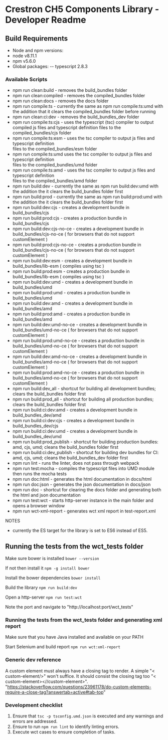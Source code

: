 # Crestron CH5 Components Library - Developer Readme

## Build Requirements

- Node and npm versions:
- node v8.11.1
- npm v5.6.0 
- Global packages:
-- typescript 2.8.3

### Available Scripts

- npm run clean:build - removes the build_bundles folder
- npm run clean:compiled - removes the compiled_bundles folder
- npm run clean:docs - removes the docs folder
- npm run compile:ts - currently the same as npm run compile:ts:umd with the addition that it clears the compiled_bundles folder
 before running
- npm run clean:ci:dev - removes the build_bundles_dev folder
- npm run compile:ts:cjs - uses the typescript (tsc) compiler to output compiled js files and typescript definition files to
the compiled_bundles/cjs folder
- npm run compile:ts:esm - uses the tsc compiler to output js files and typescript definition  
files to the compiled_bundles/esm folder
- npm run compile:ts:umd  uses the tsc compiler to output js files and typescript definition  
files to the compiled_bundles/umd folder
- npm run compile:ts:amd - uses the tsc compiler to output js files and typescript definition  
files to the compiled_bundles/amd folder
- npm run build:dev - currently the same as npm run build:dev:umd with the addition the it clears the build_bundles folder first
- npm run build:prod - currently the same as npm run build:prod:umd with the addition the it clears the build_bundles folder first
- npm run build:dev:cjs - creates a development bundle in build_bundles/cjs
- npm run build:prod:cjs - creates a production bundle in build_bundles/cjs
- npm run build:dev:cjs-no-ce - creates a development bundle in build_bundles/cjs-no-ce ( for browsers that do not support customElement )
- npm run build:prod:cjs-no-ce - creates a production bundle in build_bundles/cjs-no-ce ( for browsers that do not support customElement )
- npm run build:dev:esm - creates a development bundle in build_bundles/lib-esm ( compiles using tsc )
- npm run build:prod:esm - creates a production bundle in build_bundles/lib-esm ( compiles using tsc )
- npm run build:dev:umd - creates a development bundle in build_bundles/umd
- npm run build:prod:umd - creates a production bundle in build_bundles/umd
- npm run build:dev:amd - creates a development bundle in build_bundles/amd
- npm run build:prod:amd - creates a production bundle in build_bundles/amd
- npm run build:dev:umd-no-ce - creates a development bundle in build_bundles/umd-no-ce ( for browsers that do not support customElement )
- npm run build:prod:umd-no-ce - creates a production bundle in build_bundles/umd-no-ce ( for browsers that do not support customElement )
- npm run build:dev:amd-no-ce - creates a development bundle in build_bundles/amd-no-ce ( for browsers that do not support customElement )
- npm run build:prod:amd-no-ce - creates a production bundle in build_bundles/amd-no-ce ( for browsers that do not support customElement )
- npm run build:dev_all - shortcut for building all development bundles; clears the build_bundles folder first
- npm run build:prod_all - shortcut for building all production bundles; clears the build_bundles folder first
- npm run build:ci:dev:amd - creates a development bundle in build_bundles_dev/amd
- npm run build:ci:dev:cjs - creates a development bundle in build_bundles_dev/cjs
- npm run build:ci:dev:umd - creates a development bundle in build_bundles_dev/umd
- npm run build:prod_publish - shortcut for building production bundles: amd, cjs, umd; cleans the build_bundles folder first
- npm run build:ci:dev_publish - shortcut for building dev bundles for CI: amd, cjs, umd; cleans the build_bundles_dev folder first
- npm run lint -  runs the linter, does not pass through webpack
- npm run test:mocha - compiles the typescript files into UMD module then runs the mocha tests
- npm run doc:html - generates the html documentation in docs/html
- npm run doc:json - generates the json documentation in docs/json
- npm run doc - shortcut for clearing the docs folder and generating both the html and json documentation
- npm run test:wct - starts http-server instance in the main folder and opens a browser window  
- npm run wct-xml-report - generates wct xml report in test-report.xml

NOTES

- currently the ES target for the library is set to ES6 instead of ES5.

## Running the tests from the wct_tests folder

Make sure bower is installed
```bower --version```

If not then install it
```npm -g install bower```

Install the bower dependencies
```bower install```

Build the library
```npm run build:dev```

Open a http-server
```npm run test:wct```

Note the port and navigate to "http://localhost:port/wct_tests"

### Running the tests from the wct_tests folder and generating xml report

Make sure that you have Java installed and available on your PATH

Start Selenium and build report
```npm run wct:xml-report```

### Generic dev reference

A custom element must always have a closing tag to render. A simple "< custom-element/>" won't suffice. It should consist the closing tag too "< custom-element><//custom-element>".
"https://stackoverflow.com/questions/23961178/do-custom-elements-require-a-close-tag?answertab=active#tab-top"

### Development checklist
1. Ensure that ```tsc -p tsconfig.umd.json``` is executed and any warnings and errors are addressed.
2. Ensure to run ```npm run lint``` to identify linting errors.
3. Execute wct cases to ensure completion of tasks.
